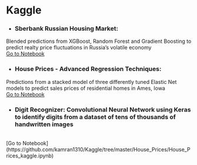 # Kaggle

* ### Sberbank Russian Housing Market: 
Blended predictions from XGBoost, Random Forest and Gradient Boosting to predict realty price fluctuations in Russia’s volatile economy 
<br>
[Go to Notebook](https://github.com/kamran1310/Kaggle/tree/master/Sberbank_Russian_House_Market/Sberbank_final.ipynb)
<br>
* ### House Prices - Advanced Regression Techniques: 
Predictions from a stacked model of three differently tuned Elastic Net models to predict sales prices of residential homes in Ames, Iowa
<br>
[Go to Notebook](https://github.com/kamran1310/Kaggle/tree/master/House_Prices/House_Prices_kaggle.ipynb)
<br>
* ### Digit Recognizer: Convolutional Neural Network using Keras to identify digits from a dataset of tens of thousands of handwritten images
<br>
[Go to Notebook](https://github.com/kamran1310/Kaggle/tree/master/House_Prices/House_Prices_kaggle.ipynb)
